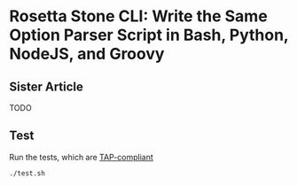# Rosetta Stone CLI: Write the Same Option Parser Script in Bash, Python, NodeJS, and Groovy

## Sister Article

TODO

## Test

Run the tests, which are [TAP-compliant](https://testanything.org/)

```
./test.sh
```
